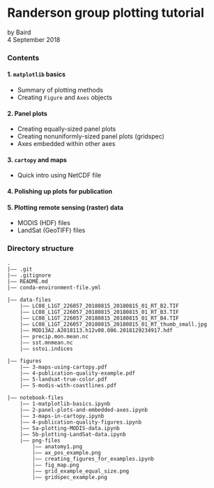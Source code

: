# Randerson group plotting tutorial

by Baird  
4 September 2018

### Contents
#### 1. ```matplotlib``` basics
  * Summary of plotting methods
  * Creating ```Figure``` and ```Axes``` objects

#### 2. Panel plots
  * Creating equally-sized panel plots
  * Creating nonuniformly-sized panel plots (gridspec)
  * Axes embedded within other axes

#### 3. ```cartopy``` and maps
  * Quick intro using NetCDF file

#### 4. Polishing up plots for publication

#### 5. Plotting remote sensing (raster) data
  * MODIS (HDF) files
  * LandSat (GeoTIFF) files

### Directory structure

```
.
|—— .git
|—— .gitignore
|—— README.md
|—— conda-environment-file.yml

|—— data-files
    |—— LC08_L1GT_226057_20180815_20180815_01_RT_B2.TIF
    |—— LC08_L1GT_226057_20180815_20180815_01_RT_B3.TIF
    |—— LC08_L1GT_226057_20180815_20180815_01_RT_B4.TIF
    |—— LC08_L1GT_226057_20180815_20180815_01_RT_thumb_small.jpg
    |—— MOD13A2.A2018113.h12v08.006.2018129234917.hdf
    |—— precip.mon.mean.nc
    |—— sst.mnmean.nc
    |—— sstoi.indices

|—— figures
    |—— 3-maps-using-cartopy.pdf
    |—— 4-publication-quality-example.pdf
    |—— 5-landsat-true-color.pdf
    |—— 5-modis-with-coastlines.pdf

|—— notebook-files
    |—— 1-matplotlib-basics.ipynb
    |—— 2-panel-plots-and-embedded-axes.ipynb
    |—— 3-maps-in-cartopy.ipynb
    |—— 4-publication-quality-figures.ipynb
    |—— 5a-plotting-MODIS-data.ipynb
    |—— 5b-plotting-LandSat-data.ipynb
    |—— png-files
        |—— anatomy1.png
        |—— ax_pos_example.png
        |—— creating_figures_for_examples.ipynb
        |—— fig_map.png
        |—— grid_example_equal_size.png
        |—— gridspec_example.png
```
